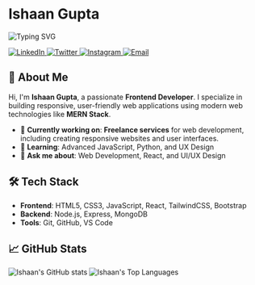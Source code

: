 <h1>Ishaan Gupta</h1>

![Typing SVG](https://readme-typing-svg.demolab.com?font=Fira+Code&weight=900&size=40&repeat=false&vCenter=true&width=800&color=yellow&lines=Ishaan+Gupta)

<p>
  <a href="https://www.linkedin.com/in/ishaan-gupta" target="_blank">
    <img src="https://img.shields.io/badge/LinkedIn-0A66C2?style=for-the-badge&logo=linkedin&logoColor=white" alt="LinkedIn">
  </a>
  <a href="https://twitter.com/yourtwitter" target="_blank">
    <img src="https://img.shields.io/badge/Twitter-1DA1F2?style=for-the-badge&logo=twitter&logoColor=white" alt="Twitter">
  </a>
  <a href="https://instagram.com/yourinstagram" target="_blank">
    <img src="https://img.shields.io/badge/Instagram-E4405F?style=for-the-badge&logo=instagram&logoColor=white" alt="Instagram">
  </a>
  <a href="mailto:youremail@example.com" target="_blank">
    <img src="https://img.shields.io/badge/Email-D14836?style=for-the-badge&logo=gmail&logoColor=white" alt="Email">
  </a>
</p>

## 🌟 About Me
Hi, I'm **Ishaan Gupta**, a passionate **Frontend Developer**. I specialize in building responsive, user-friendly web applications using modern web technologies like **MERN Stack**.

- 🔭 **Currently working on**: **Freelance services** for web development, including creating responsive websites and user interfaces.
- 🌱 **Learning**: Advanced JavaScript, Python, and UX Design
- 💬 **Ask me about**: Web Development, React, and UI/UX Design

## 🛠 Tech Stack

- **Frontend**: HTML5, CSS3, JavaScript, React, TailwindCSS, Bootstrap
- **Backend**: Node.js, Express, MongoDB
- **Tools**: Git, GitHub, VS Code

## 📈 GitHub Stats
<p>
  <img src="https://github-readme-stats.vercel.app/api?username=yourusername&show_icons=true&theme=radical" alt="Ishaan's GitHub stats" />
  <img src="https://github-readme-stats.vercel.app/api/top-langs/?username=yourusername&layout=compact&theme=radical" alt="Ishaan's Top Languages" />
</p>

